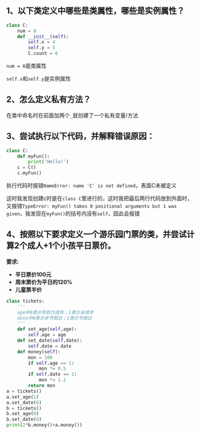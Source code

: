 ## 1、以下类定义中哪些是类属性，哪些是实例属性？

```python
class C:
    num = 0
    def __init__(self):
        self.x = 4
        self.y = 5
        C.count = 6
```

`num = 0`是类属性

`self.x`和`self.y`是实例属性

## 2、怎么定义私有⽅法？

在类中命名时在前面加两个`_`就创建了一个私有变量/方法



## 3、尝试执行以下代码，并解释错误原因：

```python
class C:
    def myFun():
        print('Hello!')
    c = C()
    c.myFun()
```

执行代码时报错`NameError: name 'C' is not defined`，表面C未被定义

这时我发现创建c时是在`class C`里进行的，这时我把最后两行代码放到外面时，又报错`TypeError: myFun() takes 0 positional arguments but 1 was given`，我发现在`myFun()`的括号内没有`self`，因此会报错

## 4、按照以下要求定义一个游乐园门票的类，并尝试计算2个成人+1个小孩平日票价。

**要求:**

- **平日票价100元**
- **周末票价为平日的120%**
- **儿童票半价**

```python
class tickets:
    '''
    age中0表示年龄为成年；1表示未成年
    date中0表示非节假日；1表示节假日
    '''
    def set_age(self,age):
        self.age = age
    def set_date(self,date):
        self.date = date
    def money(self):
        mon = 100
        if self.age == 1:
            mon *= 0.5
        if self.date == 1:
            mon *= 1.2
        return mon
a = tickets()
a.set_age(1)
a.set_date(0)
b = tickets()
b.set_age(0)
b.set_date(0)
print(2*b.money()+a.money())
```

